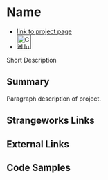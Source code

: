 # Name
- [link to project page]()
- [<img alt="GitHub Logomark" src="https://github.githubassets.com/images/modules/logos_page/GitHub-Mark.png" width="32">]()

Short Description

## Summary
Paragraph description of project.

## Strangeworks Links


## External Links


## Code Samples